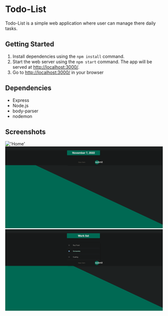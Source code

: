# Todo-List

Todo-List is a simple web application where user can manage there daily tasks. 

## Getting Started

1. Install dependencies using the `npm install` command.
2. Start the web server using the `npm start` command. The app will be served at <http://localhost:3000/>.
3. Go to <http://localhost:3000/> in your browser

## Dependencies

- Express
- Node.js
- body-parser
- nodemon

## Screenshots

!['Home']('https://github.com/puneet2121/todo-list/blob/fe704a5cd6d1317ab18e43cbf81e00df7d063c7b/Images/Home.png')
!['Add Item'](https://github.com/puneet2121/todo-list/blob/ecd85f24a0caf2a9abd5d5545d25eadb8c8af567/Images/Home.png)
!['Remove Item'](https://github.com/puneet2121/todo-list/blob/fe704a5cd6d1317ab18e43cbf81e00df7d063c7b/Images/RemoveItem.png)
